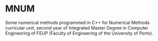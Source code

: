 # MNUM

Some numerical methods programmed in C++ for Numerical Methods curricular unit, second year of Integrated Master Degree in Computer Engineering of FEUP (Faculty of Engineering of the University of Porto).
